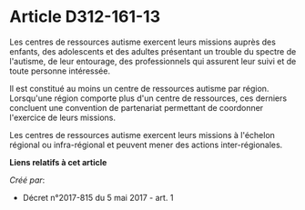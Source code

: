 # Article D312-161-13

Les centres de ressources autisme exercent leurs missions auprès des enfants, des adolescents et des adultes présentant un
trouble du spectre de l'autisme, de leur entourage, des professionnels qui assurent leur suivi et de toute personne
intéressée.

Il est constitué au moins un centre de ressources autisme par région. Lorsqu'une région comporte plus d'un centre de
ressources, ces derniers concluent une convention de partenariat permettant de coordonner l'exercice de leurs missions.

Les centres de ressources autisme exercent leurs missions à l'échelon régional ou infra-régional et peuvent mener des actions
inter-régionales.

**Liens relatifs à cet article**

_Créé par_:

  - Décret n°2017-815 du 5 mai 2017 - art. 1
